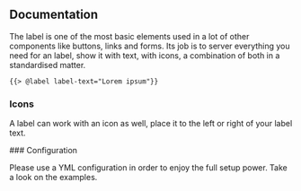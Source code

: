 ## Documentation

The label is one of the most basic elements used in a lot of other components like buttons, links and forms. Its job is to server everything you need for an label, show it with text, with icons, a combination of both in a standardised matter.

    {{> @label label-text="Lorem ipsum"}}

### Icons

A label can work with an icon as well, place it to the left or right of your label text.

### Configuration

Please use a YML configuration in order to enjoy the full setup power. Take a look on the examples.
